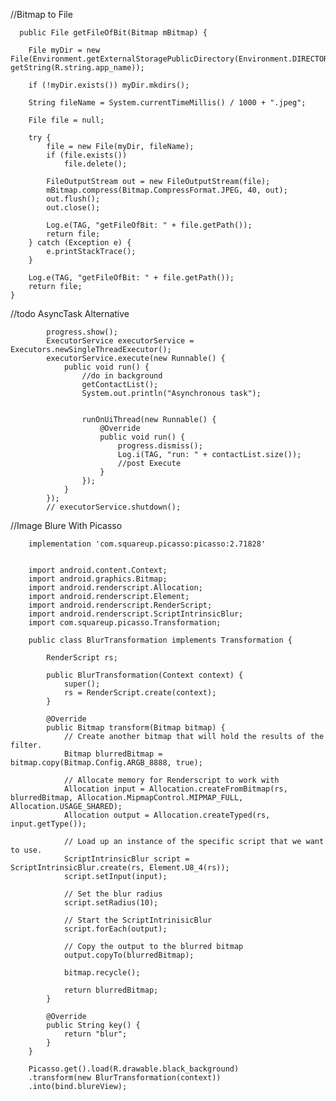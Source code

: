


//Bitmap to File
        
      public File getFileOfBit(Bitmap mBitmap) {

        File myDir = new File(Environment.getExternalStoragePublicDirectory(Environment.DIRECTORY_DCIM), getString(R.string.app_name));

        if (!myDir.exists()) myDir.mkdirs();

        String fileName = System.currentTimeMillis() / 1000 + ".jpeg";

        File file = null;

        try {
            file = new File(myDir, fileName);
            if (file.exists())
                file.delete();

            FileOutputStream out = new FileOutputStream(file);
            mBitmap.compress(Bitmap.CompressFormat.JPEG, 40, out);
            out.flush();
            out.close();

            Log.e(TAG, "getFileOfBit: " + file.getPath());
            return file;
        } catch (Exception e) {
            e.printStackTrace();
        }

        Log.e(TAG, "getFileOfBit: " + file.getPath());
        return file;
    }
    

//todo AsyncTask Alternative

            progress.show();
            ExecutorService executorService = Executors.newSingleThreadExecutor();
            executorService.execute(new Runnable() {
                public void run() {
                    //do in background
                    getContactList();
                    System.out.println("Asynchronous task");
    

                    runOnUiThread(new Runnable() {
                        @Override
                        public void run() {
                            progress.dismiss();
                            Log.i(TAG, "run: " + contactList.size());
                            //post Execute
                        }
                    });
                }
            });
            // executorService.shutdown();
            
//Image Blure With Picasso

        implementation 'com.squareup.picasso:picasso:2.71828'
        
       
        import android.content.Context;
        import android.graphics.Bitmap;
        import android.renderscript.Allocation;
        import android.renderscript.Element;
        import android.renderscript.RenderScript;
        import android.renderscript.ScriptIntrinsicBlur;
        import com.squareup.picasso.Transformation;

        public class BlurTransformation implements Transformation {

            RenderScript rs;

            public BlurTransformation(Context context) {
                super();
                rs = RenderScript.create(context);
            }

            @Override
            public Bitmap transform(Bitmap bitmap) {
                // Create another bitmap that will hold the results of the filter.
                Bitmap blurredBitmap = bitmap.copy(Bitmap.Config.ARGB_8888, true);

                // Allocate memory for Renderscript to work with
                Allocation input = Allocation.createFromBitmap(rs, blurredBitmap, Allocation.MipmapControl.MIPMAP_FULL, Allocation.USAGE_SHARED);
                Allocation output = Allocation.createTyped(rs, input.getType());

                // Load up an instance of the specific script that we want to use.
                ScriptIntrinsicBlur script = ScriptIntrinsicBlur.create(rs, Element.U8_4(rs));
                script.setInput(input);

                // Set the blur radius
                script.setRadius(10);

                // Start the ScriptIntrinisicBlur
                script.forEach(output);

                // Copy the output to the blurred bitmap
                output.copyTo(blurredBitmap);

                bitmap.recycle();

                return blurredBitmap;
            }

            @Override
            public String key() {
                return "blur";
            }
        }
        
        Picasso.get().load(R.drawable.black_background)
        .transform(new BlurTransformation(context))
        .into(bind.blureView);

